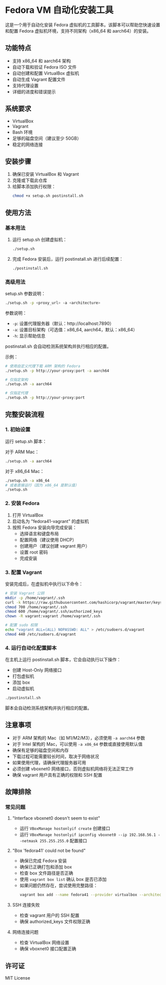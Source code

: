 # Fedora VM 自动化安装工具

这是一个用于自动化安装 Fedora 虚拟机的工具脚本。该脚本可以帮助您快速设置和配置 Fedora 虚拟机环境，支持不同架构（x86_64 和 aarch64）的安装。

## 功能特点

- 支持 x86_64 和 aarch64 架构
- 自动下载和验证 Fedora ISO 文件
- 自动创建和配置 VirtualBox 虚拟机
- 自动生成 Vagrant 配置文件
- 支持代理设置
- 详细的进度和错误提示

## 系统要求

- VirtualBox
- Vagrant
- Bash 环境
- 足够的磁盘空间（建议至少 50GB）
- 稳定的网络连接

## 安装步骤

1. 确保已安装 VirtualBox 和 Vagrant
2. 克隆或下载此仓库
3. 给脚本添加执行权限：
   ```bash
   chmod +x setup.sh postinstall.sh
   ```

## 使用方法

### 基本用法

1. 运行 setup.sh 创建虚拟机：
   ```bash
   ./setup.sh
   ```

2. 完成 Fedora 安装后，运行 postinstall.sh 进行后续配置：
   ```bash
   ./postinstall.sh
   ```

### 高级用法

setup.sh 参数说明：
```bash
./setup.sh -p <proxy_url> -a <architecture>
```

参数说明：
- `-p`: 设置代理服务器（默认：http://localhost:7890）
- `-a`: 设置目标架构（可选值：x86_64, aarch64，默认：x86_64）
- `-h`: 显示帮助信息

postinstall.sh 会自动检测系统架构并执行相应的配置。

示例：
```bash
# 使用自定义代理下载 ARM 架构的 Fedora
./setup.sh -p http://your-proxy:port -a aarch64

# 仅指定架构
./setup.sh -a aarch64

# 仅指定代理
./setup.sh -p http://your-proxy:port
```

## 完整安装流程

### 1. 初始设置

运行 setup.sh 脚本：

对于 ARM Mac：
```bash
./setup.sh -a aarch64
```

对于 x86_64 Mac：
```bash
./setup.sh -a x86_64
# 或者直接运行（因为 x86_64 是默认值）
./setup.sh
```

### 2. 安装 Fedora

1. 打开 VirtualBox
2. 启动名为 "fedora41-vagrant" 的虚拟机
3. 按照 Fedora 安装向导完成安装：
   - 选择语言和键盘布局
   - 配置网络（建议使用 DHCP）
   - 创建用户（建议创建 vagrant 用户）
   - 设置 root 密码
   - 完成安装

### 3. 配置 Vagrant

安装完成后，在虚拟机中执行以下命令：

```bash
# 安装 Vagrant 公钥
mkdir -p /home/vagrant/.ssh
curl -k https://raw.githubusercontent.com/hashicorp/vagrant/master/keys/vagrant.pub > /home/vagrant/.ssh/authorized_keys
chmod 700 /home/vagrant/.ssh
chmod 600 /home/vagrant/.ssh/authorized_keys
chown -R vagrant:vagrant /home/vagrant/.ssh

# 配置 sudo 权限
echo "vagrant ALL=(ALL) NOPASSWD: ALL" > /etc/sudoers.d/vagrant
chmod 440 /etc/sudoers.d/vagrant
```

### 4. 运行自动化配置脚本

在主机上运行 postinstall.sh 脚本，它会自动执行以下操作：
- 创建 Host-Only 网络接口
- 打包虚拟机
- 添加 box
- 启动虚拟机

```bash
./postinstall.sh
```

脚本会自动检测系统架构并执行相应的配置。

## 注意事项

- 对于 ARM 架构的 Mac（如 M1/M2/M3），必须使用 `-a aarch64` 参数
- 对于 Intel 架构的 Mac，可以使用 `-a x86_64` 参数或直接使用默认值
- 确保有足够的磁盘空间和内存
- 下载过程可能需要较长时间，取决于网络状况
- 如果使用代理，请确保代理服务器可用
- 必须创建 vboxnet0 网络接口，否则虚拟机网络将无法正常工作
- 确保 vagrant 用户具有正确的权限和 SSH 配置

## 故障排除

### 常见问题

1. "Interface vboxnet0 doesn't seem to exist"
   - 运行 `VBoxManage hostonlyif create` 创建接口
   - 运行 `VBoxManage hostonlyif ipconfig vboxnet0 --ip 192.168.56.1 --netmask 255.255.255.0` 配置接口

2. "Box 'fedora41' could not be found"
   - 确保已完成 Fedora 安装
   - 确保已正确打包和添加 box
   - 检查 box 文件路径是否正确
   - 使用 `vagrant box list` 确认 box 是否已添加
   - 如果问题仍然存在，尝试使用完整路径：
     ```bash
     vagrant box add --name fedora41 --provider virtualbox --architecture aarch64 "$(pwd)/fedora41.box"
     ```

3. SSH 连接失败
   - 检查 vagrant 用户的 SSH 配置
   - 确保 authorized_keys 文件权限正确

4. 网络连接问题
   - 检查 VirtualBox 网络设置
   - 确保 vboxnet0 接口配置正确

## 许可证

MIT License 